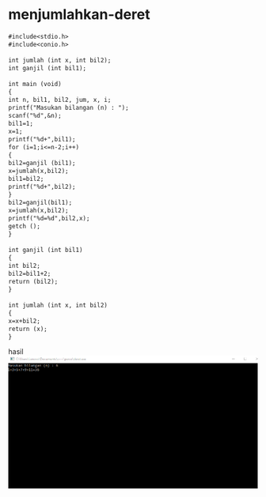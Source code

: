 # menjumlahkan-deret

    #include<stdio.h>
    #include<conio.h>

    int jumlah (int x, int bil2);
    int ganjil (int bil1);

    int main (void)
    {
    int n, bil1, bil2, jum, x, i;
    printf("Masukan bilangan (n) : ");
    scanf("%d",&n);
    bil1=1;
    x=1;
    printf("%d+",bil1);
    for (i=1;i<=n-2;i++)
    {
    bil2=ganjil (bil1);
    x=jumlah(x,bil2);
    bil1=bil2;
    printf("%d+",bil2);
    }
    bil2=ganjil(bil1);
    x=jumlah(x,bil2);
    printf("%d=%d",bil2,x);
    getch ();
    }

    int ganjil (int bil1)
    {
    int bil2;
    bil2=bil1+2;
    return (bil2);
    }

    int jumlah (int x, int bil2)
    {
    x=x+bil2;
    return (x);
    }
    
 
 hasil
 ![img](https://github.com/septianaana/menjumlahkan-deret/blob/master/deret.png?raw=true)
